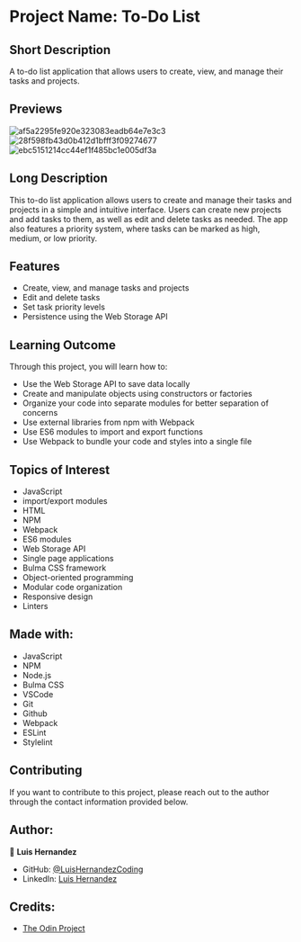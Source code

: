 # Project Name: To-Do List

## Short Description
A to-do list application that allows users to create, view, and manage their tasks and projects.

## Previews
![af5a2295fe920e323083eadb64e7e3c3](https://user-images.githubusercontent.com/112588805/210731708-00535302-3d3b-4c3e-9687-d61724ea0c45.png)
![28f598fb43d0b412d1bfff3f09274677](https://user-images.githubusercontent.com/112588805/210731732-658e6949-d377-4920-bfc8-dedd07a3e519.png)
![ebc5151214cc44ef1f485bc1e005df3a](https://user-images.githubusercontent.com/112588805/210731745-35163c8d-6036-4da7-8bae-742bed456cd1.png)


## Long Description
This to-do list application allows users to create and manage their tasks and projects in a simple and intuitive interface. Users can create new projects and add tasks to them, as well as edit and delete tasks as needed. The app also features a priority system, where tasks can be marked as high, medium, or low priority.

## Features
- Create, view, and manage tasks and projects
- Edit and delete tasks
- Set task priority levels
- Persistence using the Web Storage API

## Learning Outcome
Through this project, you will learn how to:
- Use the Web Storage API to save data locally
- Create and manipulate objects using constructors or factories
- Organize your code into separate modules for better separation of concerns
- Use external libraries from npm with Webpack
- Use ES6 modules to import and export functions
- Use Webpack to bundle your code and styles into a single file

## Topics of Interest
- JavaScript
- import/export modules
- HTML
- NPM
- Webpack
- ES6 modules
- Web Storage API
- Single page applications
- Bulma CSS framework
- Object-oriented programming
- Modular code organization
- Responsive design
- Linters

## Made with:
- JavaScript
- NPM
- Node.js
- Bulma CSS
- VSCode
- Git
- Github
- Webpack
- ESLint
- Stylelint

## Contributing
If you want to contribute to this project, please reach out to the author through the contact information provided below.

## Author:
👤 **Luis Hernandez**

- GitHub: [@LuisHernandezCoding](https://github.com/LuisHernandezCoding)
- LinkedIn: [Luis Hernandez](https://www.linkedin.com/in/luis-hernandez-coding/)

## Credits:
- [The Odin Project](https://www.theodinproject.com/)